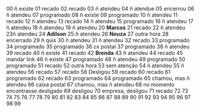 00 ñ existe
01 recado
02 recado
03 ñ atendeu
04 ñ atendue
05 encerrou
06 ñ atendeu
07 programado
08 ñ existe
09 programado
10 ñ atendeu
11 recado
12 ñ atendeu
13 recado
14 ñ atendeu
15 programado
16 ñ atendeu
17 ñ atendeu
18 ñ atendeu 
19 ñ atendeu
20 **Marcos**
21 recado
22 ñ atendeu
23ñ atendeu
24 **Adilson**
25 ñ atendeu
26 **Neuza**
27 outra hora
28 encerrado
29 ñ quis
30 ñ atendeu
31 ñ atendeu
32 recado
33 programado
34 programado
35 programado
36 cx postal
37 programado
38 ñ atendeu
39 recado
40 ñ existe
41 recado
42 **Brenda**
43 ñ atendeu
44 recado
45 mandar link
46 ñ existe
47 programado
48 ñ atendeu 
49 programado
50 programado
51 recado
52 outra hora
53 sem atenção
54 ñ atendeu
55 ñ atendeu
56 recado
57 recado
58 Desligou
59 recado
60 recado
61 programado
62 recado
63 programado
64 programado
65 chamou, mas ñ atendeu
66 caixa postal
67 chamou, mas ñ atendeu
68 no momento encontrasse desligado
69 desligou
70 empresa, desligou
71 recado
72
73
74
75
76
77
78
79
80
81
82
83
84
85
86
87
88
89
90
91
92
93
94
95
96
97
98
99